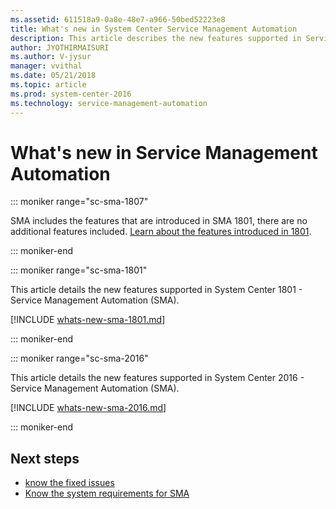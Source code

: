 ```yaml
---
ms.assetid: 611518a9-0a8e-48e7-a966-50bed52223e8
title: What's new in System Center Service Management Automation
description: This article describes the new features supported in Service Management Automation
author: JYOTHIRMAISURI
ms.author: V-jysur
manager: vvithal
ms.date: 05/21/2018
ms.topic: article
ms.prod: system-center-2016
ms.technology: service-management-automation
---
```



# What's new in Service Management Automation

::: moniker range="sc-sma-1807"

SMA includes the features that are introduced in SMA 1801, there are no additional features included.  [Learn about the features introduced in 1801](https://docs.microsoft.com/system-center/sma/whats-new-in-sma?view=sc-sma-1801).

::: moniker-end

::: moniker range="sc-sma-1801"

This article details the new features supported in System Center 1801 - Service Management Automation (SMA).

[!INCLUDE [whats-new-sma-1801.md](../includes/whats-new-sma-1801.md)]

::: moniker-end

::: moniker range="sc-sma-2016"

This article details the new features supported in System Center 2016 - Service Management Automation (SMA).

[!INCLUDE [whats-new-sma-2016.md](../includes/whats-new-sma-2016.md)]

::: moniker-end

## Next steps
- [know the fixed issues ](release-notes-1801.md)
- [Know the system requirements for SMA](../sma/system-requirements-sma.md)
